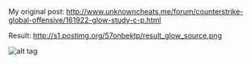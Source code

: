 My original post: http://www.unknowncheats.me/forum/counterstrike-global-offensive/161922-glow-study-c-p.html
 
Result:  http://s1.postimg.org/57onbektp/result_glow_source.png

![alt tag](http://s1.postimg.org/57onbektp/result_glow_source.png)
